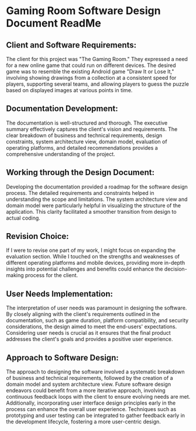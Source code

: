 # Gaming Room Software Design Document ReadMe

## Client and Software Requirements:
The client for this project was "The Gaming Room." They expressed a need for a new online game that could run on different devices. The desired game was to resemble the existing Android game "Draw It or Lose It," involving showing drawings from a collection at a consistent speed for players, supporting several teams, and allowing players to guess the puzzle based on displayed images at various points in time.


## Documentation Development:
The documentation is well-structured and thorough. The executive summary effectively captures the client's vision and requirements. The clear breakdown of business and technical requirements, design constraints, system architecture view, domain model, evaluation of operating platforms, and detailed recommendations provides a comprehensive understanding of the project.

## Working through the Design Document:
Developing the documentation provided a roadmap for the software design process. The detailed requirements and constraints helped in understanding the scope and limitations. The system architecture view and domain model were particularly helpful in visualizing the structure of the application. This clarity facilitated a smoother transition from design to actual coding.

## Revision Choice:
If I were to revise one part of my work, I might focus on expanding the evaluation section. While I touched on the strengths and weaknesses of different operating platforms and mobile devices, providing more in-depth insights into potential challenges and benefits could enhance the decision-making process for the client.

## User Needs Implementation:
The interpretation of user needs was paramount in designing the software. By closely aligning with the client's requirements outlined in the documentation, such as game duration, platform compatibility, and security considerations, the design aimed to meet the end-users' expectations. Considering user needs is crucial as it ensures that the final product addresses the client's goals and provides a positive user experience.

## Approach to Software Design:
The approach to designing the software involved a systematic breakdown of business and technical requirements, followed by the creation of a domain model and system architecture view. Future software design endeavors could benefit from a more iterative approach, involving continuous feedback loops with the client to ensure evolving needs are met. Additionally, incorporating user interface design principles early in the process can enhance the overall user experience. Techniques such as prototyping and user testing can be integrated to gather feedback early in the development lifecycle, fostering a more user-centric design.
